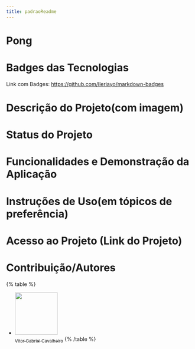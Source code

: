 ```yaml
---
title: padraoReadme
---
```

# Pong

# Badges das Tecnologias

Link com Badges: https://github.com/Ileriayo/markdown-badges

# Descrição do Projeto(com imagem)

# Status do Projeto

# Funcionalidades e Demonstração da Aplicação

# Instruções de Uso(em tópicos de preferência)

# Acesso ao Projeto (Link do Projeto)

# Contribuição/Autores

{% table %}
- [<img loading="lazy" src="https://avatars.githubusercontent.com/u/126813410?v=4" width=115><br><sub>Vitor Gabriel Cavalheiro</sub>](https://github.com/Vitor-G-Cavalheiro)
{% /table %}

